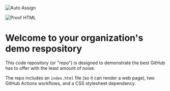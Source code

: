 ![Auto Assign](https://github.com/Intergalactic-Mesh-Coalition-(IMC)/demo-repository/actions/workflows/auto-assign.yml/badge.svg)

![Proof HTML](https://github.com/Intergalactic-Mesh-Coalition-(IMC)/demo-repository/actions/workflows/proof-html.yml/badge.svg)

# Welcome to your organization's demo respository
This code repository (or "repo") is designed to demonstrate the best GitHub has to offer with the least amount of noise.

The repo includes an `index.html` file (so it can render a web page), two GitHub Actions workflows, and a CSS stylesheet dependency.
